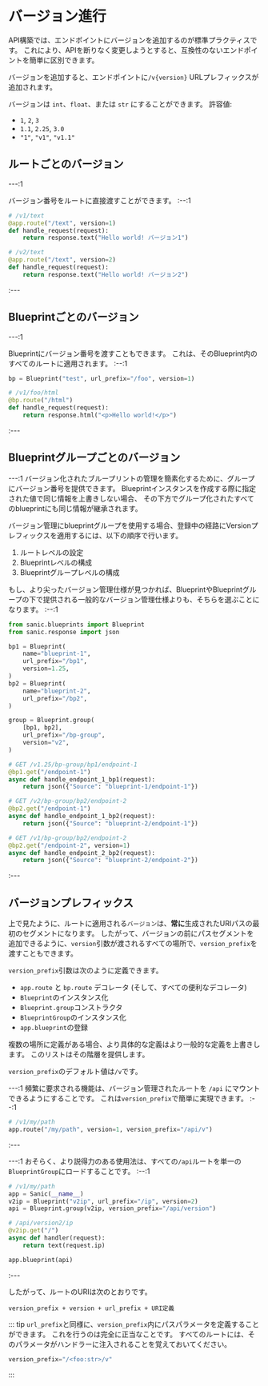 # バージョン進行

API構築では、エンドポイントにバージョンを追加するのが標準プラクティスです。 これにより、APIを断りなく変更しようとすると、互換性のないエンドポイントを簡単に区別できます。

バージョンを追加すると、エンドポイントに`/v{version}` URLプレフィックスが追加されます。

バージョンは `int`、`float`、または `str` にすることができます。 許容値:

- `1`, `2`, `3`
- `1.1`, `2.25`, `3.0`
- `"1"`, `"v1"`, `"v1.1"`

## ルートごとのバージョン

---:1

バージョン番号をルートに直接渡すことができます。 :--:1
```python
# /v1/text
@app.route("/text", version=1)
def handle_request(request):
    return response.text("Hello world! バージョン1")

# /v2/text
@app.route("/text", version=2)
def handle_request(request):
    return response.text("Hello world! バージョン2")
```
:---

## Blueprintごとのバージョン

---:1

Blueprintにバージョン番号を渡すこともできます。 これは、そのBlueprint内のすべてのルートに適用されます。 :--:1
```python
bp = Blueprint("test", url_prefix="/foo", version=1)

# /v1/foo/html
@bp.route("/html")
def handle_request(request):
    return response.html("<p>Hello world!</p>")
```
:---

## Blueprintグループごとのバージョン

---:1 バージョン化されたブループリントの管理を簡素化するために、グループにバージョン番号を提供できます。 Blueprintインスタンスを作成する際に指定された値で同じ情報を上書きしない場合、 その下方でグループ化されたすべてのblueprintにも同じ情報が継承されます。

バージョン管理にblueprintグループを使用する場合、登録中の経路にVersionプレフィックスを適用するには、以下の順序で行います。

1. ルートレベルの設定
2. Blueprintレベルの構成
3. Blueprintグループレベルの構成

もし、より尖ったバージョン管理仕様が見つかれば、BlueprintやBlueprintグループの下で提供される一般的なバージョン管理仕様よりも、そちらを選ぶことになります。 :--:1
```python
from sanic.blueprints import Blueprint
from sanic.response import json

bp1 = Blueprint(
    name="blueprint-1",
    url_prefix="/bp1",
    version=1.25,
)
bp2 = Blueprint(
    name="blueprint-2",
    url_prefix="/bp2",
)

group = Blueprint.group(
    [bp1, bp2],
    url_prefix="/bp-group",
    version="v2",
)

# GET /v1.25/bp-group/bp1/endpoint-1
@bp1.get("/endpoint-1")
async def handle_endpoint_1_bp1(request):
    return json({"Source": "blueprint-1/endpoint-1"})

# GET /v2/bp-group/bp2/endpoint-2
@bp2.get("/endpoint-1")
async def handle_endpoint_1_bp2(request):
    return json({"Source": "blueprint-2/endpoint-1"})

# GET /v1/bp-group/bp2/endpoint-2
@bp2.get("/endpoint-2", version=1)
async def handle_endpoint_2_bp2(request):
    return json({"Source": "blueprint-2/endpoint-2"})
```
:---

## バージョンプレフィックス

上で見たように、ルートに適用される`バージョン`は、**常に**生成されたURIパスの最初のセグメントになります。 したがって、バージョンの前にパスセグメントを追加できるように、`version`引数が渡されるすべての場所で、`version_prefix`を渡すこともできます。

`version_prefix`引数は次のように定義できます。

- `app.route` と `bp.route` デコレータ (そして、すべての便利なデコレータ)
- `Blueprint`のインスタンス化
- `Blueprint.group`コンストラクタ
- `BlueprintGroup`のインスタンス化
- `app.blueprint`の登録

複数の場所に定義がある場合、より具体的な定義はより一般的な定義を上書きします。 このリストはその階層を提供します。

`version_prefix`のデフォルト値は`/v`です。

---:1 頻繁に要求される機能は、バージョン管理されたルートを `/api` にマウントできるようにすることです。 これは`version_prefix`で簡単に実現できます。 :--:1
```python
# /v1/my/path
app.route("/my/path", version=1, version_prefix="/api/v")
```
:---

---:1 おそらく、より説得力のある使用法は、すべての`/api`ルートを単一の`BlueprintGroup`にロードすることです。 :--:1
```python
# /v1/my/path
app = Sanic(__name__)
v2ip = Blueprint("v2ip", url_prefix="/ip", version=2)
api = Blueprint.group(v2ip, version_prefix="/api/version")

# /api/version2/ip
@v2ip.get("/")
async def handler(request):
    return text(request.ip)

app.blueprint(api)
```
:---

したがって、ルートのURIは次のとおりです。

```
version_prefix + version + url_prefix + URI定義
```

::: tip `url_prefix`と同様に、`version_prefix`内にパスパラメータを定義することができます。 これを行うのは完全に正当なことです。 すべてのルートには、そのパラメータがハンドラーに注入されることを覚えておいてください。

```python
version_prefix="/<foo:str>/v"
```
:::
